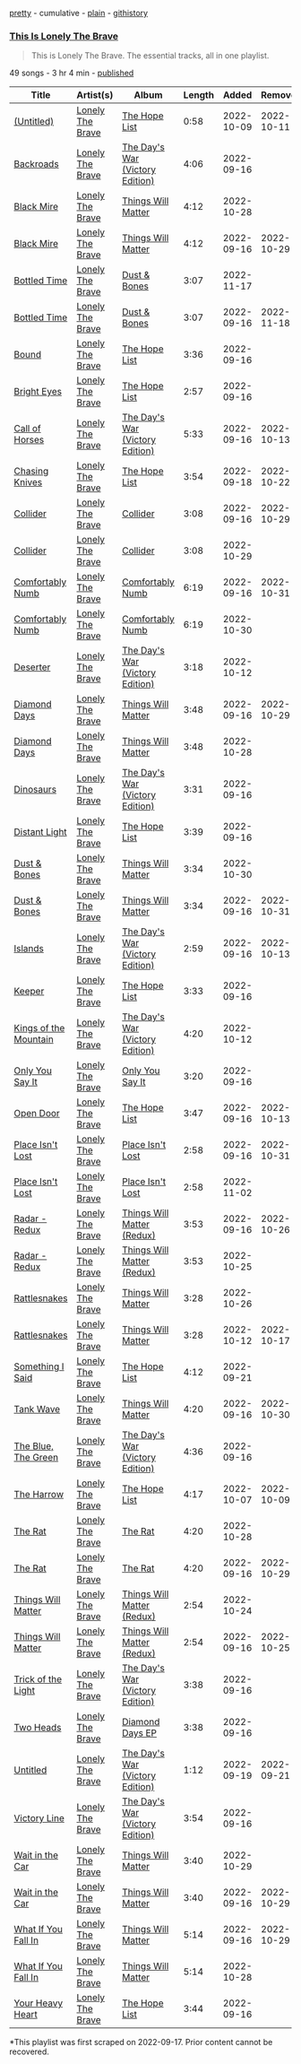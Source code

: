 [pretty](/playlists/pretty/37i9dQZF1DZ06evO4ACddn.md) - cumulative - [plain](/playlists/plain/37i9dQZF1DZ06evO4ACddn) - [githistory](https://github.githistory.xyz/mackorone/spotify-playlist-archive/blob/main/playlists/plain/37i9dQZF1DZ06evO4ACddn)

### [This Is Lonely The Brave](https://open.spotify.com/playlist/37i9dQZF1DZ06evO4ACddn)

> This is Lonely The Brave\. The essential tracks, all in one playlist.

49 songs - 3 hr 4 min - [published](https://open.spotify.com/playlist/4Am2nGzT1v1T7bvwT3pcGs)

| Title | Artist(s) | Album | Length | Added | Removed |
|---|---|---|---|---|---|
| [\(Untitled\)](https://open.spotify.com/track/3MwpovqVaWbXT80JRiDZ93) | [Lonely The Brave](https://open.spotify.com/artist/7Ks1xbMXEQjy9aQObTJdId) | [The Hope List](https://open.spotify.com/album/3ntaoDQyCQ1U9mf2mIIf92) | 0:58 | 2022-10-09 | 2022-10-11 |
| [Backroads](https://open.spotify.com/track/33dunxmWFO2n1a2sjD1wGD) | [Lonely The Brave](https://open.spotify.com/artist/7Ks1xbMXEQjy9aQObTJdId) | [The Day's War \(Victory Edition\)](https://open.spotify.com/album/4Wj1eRz1I5uHtDpTOmuDCh) | 4:06 | 2022-09-16 |  |
| [Black Mire](https://open.spotify.com/track/41TpGLxHszelYWCBZklrsJ) | [Lonely The Brave](https://open.spotify.com/artist/7Ks1xbMXEQjy9aQObTJdId) | [Things Will Matter](https://open.spotify.com/album/2xSzu2fJc9KaBwSip35d3e) | 4:12 | 2022-10-28 |  |
| [Black Mire](https://open.spotify.com/track/6CCLJ76iRqM0ERHv15ntjX) | [Lonely The Brave](https://open.spotify.com/artist/7Ks1xbMXEQjy9aQObTJdId) | [Things Will Matter](https://open.spotify.com/album/3dZLb3nLd8vn9JcSN7afcB) | 4:12 | 2022-09-16 | 2022-10-29 |
| [Bottled Time](https://open.spotify.com/track/5AOTvul1pG5guRXeWvq1Za) | [Lonely The Brave](https://open.spotify.com/artist/7Ks1xbMXEQjy9aQObTJdId) | [Dust & Bones](https://open.spotify.com/album/3GHMDiFyBUSZWhLBiBiHK4) | 3:07 | 2022-11-17 |  |
| [Bottled Time](https://open.spotify.com/track/6S3jt0KW7ZAxUOP360WEDE) | [Lonely The Brave](https://open.spotify.com/artist/7Ks1xbMXEQjy9aQObTJdId) | [Dust & Bones](https://open.spotify.com/album/0ZfE9R2b4E0cP0O2A58nZ3) | 3:07 | 2022-09-16 | 2022-11-18 |
| [Bound](https://open.spotify.com/track/7sySSvITN4b66p0fDZ53bh) | [Lonely The Brave](https://open.spotify.com/artist/7Ks1xbMXEQjy9aQObTJdId) | [The Hope List](https://open.spotify.com/album/3ntaoDQyCQ1U9mf2mIIf92) | 3:36 | 2022-09-16 |  |
| [Bright Eyes](https://open.spotify.com/track/1NzWx9EnQOdhXYuPwU0iFD) | [Lonely The Brave](https://open.spotify.com/artist/7Ks1xbMXEQjy9aQObTJdId) | [The Hope List](https://open.spotify.com/album/3ntaoDQyCQ1U9mf2mIIf92) | 2:57 | 2022-09-16 |  |
| [Call of Horses](https://open.spotify.com/track/6v8FKws7OnXpmuafTQpH9X) | [Lonely The Brave](https://open.spotify.com/artist/7Ks1xbMXEQjy9aQObTJdId) | [The Day's War \(Victory Edition\)](https://open.spotify.com/album/4Wj1eRz1I5uHtDpTOmuDCh) | 5:33 | 2022-09-16 | 2022-10-13 |
| [Chasing Knives](https://open.spotify.com/track/0vVAoUccmbNieQB9YNirV1) | [Lonely The Brave](https://open.spotify.com/artist/7Ks1xbMXEQjy9aQObTJdId) | [The Hope List](https://open.spotify.com/album/3ntaoDQyCQ1U9mf2mIIf92) | 3:54 | 2022-09-18 | 2022-10-22 |
| [Collider](https://open.spotify.com/track/3YXJiuIDgdL020cRiF0mK2) | [Lonely The Brave](https://open.spotify.com/artist/7Ks1xbMXEQjy9aQObTJdId) | [Collider](https://open.spotify.com/album/04Gk32cZfKW7LoU1flIAWf) | 3:08 | 2022-09-16 | 2022-10-29 |
| [Collider](https://open.spotify.com/track/4igWyJcAt9X5oXaBiqtuk2) | [Lonely The Brave](https://open.spotify.com/artist/7Ks1xbMXEQjy9aQObTJdId) | [Collider](https://open.spotify.com/album/4kzEdKsDeBsZDJc29ruaWs) | 3:08 | 2022-10-29 |  |
| [Comfortably Numb](https://open.spotify.com/track/4ZkWXW2OtGj1a6XHMX0OOd) | [Lonely The Brave](https://open.spotify.com/artist/7Ks1xbMXEQjy9aQObTJdId) | [Comfortably Numb](https://open.spotify.com/album/5W807C61706WSJAlIFBjW5) | 6:19 | 2022-09-16 | 2022-10-31 |
| [Comfortably Numb](https://open.spotify.com/track/6SVUDu857QbuF1O6qKjCqc) | [Lonely The Brave](https://open.spotify.com/artist/7Ks1xbMXEQjy9aQObTJdId) | [Comfortably Numb](https://open.spotify.com/album/446Mbnz7IvnGi90uZdc5de) | 6:19 | 2022-10-30 |  |
| [Deserter](https://open.spotify.com/track/0T7UxrsKjmTnkBLKs4o3Ah) | [Lonely The Brave](https://open.spotify.com/artist/7Ks1xbMXEQjy9aQObTJdId) | [The Day's War \(Victory Edition\)](https://open.spotify.com/album/4Wj1eRz1I5uHtDpTOmuDCh) | 3:18 | 2022-10-12 |  |
| [Diamond Days](https://open.spotify.com/track/1mjrOKGU9XQT3tozfyRQXt) | [Lonely The Brave](https://open.spotify.com/artist/7Ks1xbMXEQjy9aQObTJdId) | [Things Will Matter](https://open.spotify.com/album/3dZLb3nLd8vn9JcSN7afcB) | 3:48 | 2022-09-16 | 2022-10-29 |
| [Diamond Days](https://open.spotify.com/track/49b0ahtMJNiQXNjIvMbwKX) | [Lonely The Brave](https://open.spotify.com/artist/7Ks1xbMXEQjy9aQObTJdId) | [Things Will Matter](https://open.spotify.com/album/2xSzu2fJc9KaBwSip35d3e) | 3:48 | 2022-10-28 |  |
| [Dinosaurs](https://open.spotify.com/track/0kNvVLZsEgWBzhfYwboY70) | [Lonely The Brave](https://open.spotify.com/artist/7Ks1xbMXEQjy9aQObTJdId) | [The Day's War \(Victory Edition\)](https://open.spotify.com/album/4Wj1eRz1I5uHtDpTOmuDCh) | 3:31 | 2022-09-16 |  |
| [Distant Light](https://open.spotify.com/track/4gpvE7nVnjSVFEy2aiFQzb) | [Lonely The Brave](https://open.spotify.com/artist/7Ks1xbMXEQjy9aQObTJdId) | [The Hope List](https://open.spotify.com/album/3ntaoDQyCQ1U9mf2mIIf92) | 3:39 | 2022-09-16 |  |
| [Dust & Bones](https://open.spotify.com/track/11VMKvo0PUGzNwngQ5Ebvn) | [Lonely The Brave](https://open.spotify.com/artist/7Ks1xbMXEQjy9aQObTJdId) | [Things Will Matter](https://open.spotify.com/album/2xSzu2fJc9KaBwSip35d3e) | 3:34 | 2022-10-30 |  |
| [Dust & Bones](https://open.spotify.com/track/3N7w9YAUm1QW4HpZ28SZBP) | [Lonely The Brave](https://open.spotify.com/artist/7Ks1xbMXEQjy9aQObTJdId) | [Things Will Matter](https://open.spotify.com/album/3dZLb3nLd8vn9JcSN7afcB) | 3:34 | 2022-09-16 | 2022-10-31 |
| [Islands](https://open.spotify.com/track/1bUEiRDcKTPSVhqVUtZyiP) | [Lonely The Brave](https://open.spotify.com/artist/7Ks1xbMXEQjy9aQObTJdId) | [The Day's War \(Victory Edition\)](https://open.spotify.com/album/4Wj1eRz1I5uHtDpTOmuDCh) | 2:59 | 2022-09-16 | 2022-10-13 |
| [Keeper](https://open.spotify.com/track/1CHVMZOzCUr7ytuyM3Mclb) | [Lonely The Brave](https://open.spotify.com/artist/7Ks1xbMXEQjy9aQObTJdId) | [The Hope List](https://open.spotify.com/album/3ntaoDQyCQ1U9mf2mIIf92) | 3:33 | 2022-09-16 |  |
| [Kings of the Mountain](https://open.spotify.com/track/6pOvCv7rA3gkTFtpyDGyiI) | [Lonely The Brave](https://open.spotify.com/artist/7Ks1xbMXEQjy9aQObTJdId) | [The Day's War \(Victory Edition\)](https://open.spotify.com/album/4Wj1eRz1I5uHtDpTOmuDCh) | 4:20 | 2022-10-12 |  |
| [Only You Say It](https://open.spotify.com/track/1InK0K5uVrrwT47a4CMnAC) | [Lonely The Brave](https://open.spotify.com/artist/7Ks1xbMXEQjy9aQObTJdId) | [Only You Say It](https://open.spotify.com/album/4CMYzNo5XGNoGExI7piQ5O) | 3:20 | 2022-09-16 |  |
| [Open Door](https://open.spotify.com/track/0faniz2pjwuzt16kQnSZnn) | [Lonely The Brave](https://open.spotify.com/artist/7Ks1xbMXEQjy9aQObTJdId) | [The Hope List](https://open.spotify.com/album/3ntaoDQyCQ1U9mf2mIIf92) | 3:47 | 2022-09-16 | 2022-10-13 |
| [Place Isn't Lost](https://open.spotify.com/track/1rQPIRmI5TbCwL3uXvCpjQ) | [Lonely The Brave](https://open.spotify.com/artist/7Ks1xbMXEQjy9aQObTJdId) | [Place Isn't Lost](https://open.spotify.com/album/0nRCOJnkNw1P1AR0vRJYEa) | 2:58 | 2022-09-16 | 2022-10-31 |
| [Place Isn't Lost](https://open.spotify.com/track/26h24NAtgkferYRxAgUX0c) | [Lonely The Brave](https://open.spotify.com/artist/7Ks1xbMXEQjy9aQObTJdId) | [Place Isn't Lost](https://open.spotify.com/album/2GKb0jadpaGEzqyFfxomTk) | 2:58 | 2022-11-02 |  |
| [Radar \- Redux](https://open.spotify.com/track/1ncOAqP2tJ6sHcPPn6NOAg) | [Lonely The Brave](https://open.spotify.com/artist/7Ks1xbMXEQjy9aQObTJdId) | [Things Will Matter \(Redux\)](https://open.spotify.com/album/5Pr1REYMnyucyL3tC1V9Zr) | 3:53 | 2022-09-16 | 2022-10-26 |
| [Radar \- Redux](https://open.spotify.com/track/2hq4lskxMTho1REmBrGLmG) | [Lonely The Brave](https://open.spotify.com/artist/7Ks1xbMXEQjy9aQObTJdId) | [Things Will Matter \(Redux\)](https://open.spotify.com/album/5j7moHdW1BoUtjHYjM8FTm) | 3:53 | 2022-10-25 |  |
| [Rattlesnakes](https://open.spotify.com/track/13IILXc2B0KUsIjbaXXudE) | [Lonely The Brave](https://open.spotify.com/artist/7Ks1xbMXEQjy9aQObTJdId) | [Things Will Matter](https://open.spotify.com/album/2xSzu2fJc9KaBwSip35d3e) | 3:28 | 2022-10-26 |  |
| [Rattlesnakes](https://open.spotify.com/track/4c3BGa7Epnb2X2t5jLRU0x) | [Lonely The Brave](https://open.spotify.com/artist/7Ks1xbMXEQjy9aQObTJdId) | [Things Will Matter](https://open.spotify.com/album/3dZLb3nLd8vn9JcSN7afcB) | 3:28 | 2022-10-12 | 2022-10-17 |
| [Something I Said](https://open.spotify.com/track/00FXop2LfX8GdbHm5BL1tq) | [Lonely The Brave](https://open.spotify.com/artist/7Ks1xbMXEQjy9aQObTJdId) | [The Hope List](https://open.spotify.com/album/3ntaoDQyCQ1U9mf2mIIf92) | 4:12 | 2022-09-21 |  |
| [Tank Wave](https://open.spotify.com/track/4zy4pghyBzcwv3G5hsYLIg) | [Lonely The Brave](https://open.spotify.com/artist/7Ks1xbMXEQjy9aQObTJdId) | [Things Will Matter](https://open.spotify.com/album/3dZLb3nLd8vn9JcSN7afcB) | 4:20 | 2022-09-16 | 2022-10-30 |
| [The Blue, The Green](https://open.spotify.com/track/0HHlrHaeTThPytkBv3ka3G) | [Lonely The Brave](https://open.spotify.com/artist/7Ks1xbMXEQjy9aQObTJdId) | [The Day's War \(Victory Edition\)](https://open.spotify.com/album/4Wj1eRz1I5uHtDpTOmuDCh) | 4:36 | 2022-09-16 |  |
| [The Harrow](https://open.spotify.com/track/5P2R15i8jhMh4ArbsnRtoY) | [Lonely The Brave](https://open.spotify.com/artist/7Ks1xbMXEQjy9aQObTJdId) | [The Hope List](https://open.spotify.com/album/3ntaoDQyCQ1U9mf2mIIf92) | 4:17 | 2022-10-07 | 2022-10-09 |
| [The Rat](https://open.spotify.com/track/2aEAQBRKqAImOF9rzALVxR) | [Lonely The Brave](https://open.spotify.com/artist/7Ks1xbMXEQjy9aQObTJdId) | [The Rat](https://open.spotify.com/album/7xfgBU8oYPEJ3zuyhBmoJ5) | 4:20 | 2022-10-28 |  |
| [The Rat](https://open.spotify.com/track/62qLvdb28WxRYxNAZ0UZlk) | [Lonely The Brave](https://open.spotify.com/artist/7Ks1xbMXEQjy9aQObTJdId) | [The Rat](https://open.spotify.com/album/4iABt7PWRQpWhLP7W3WCWO) | 4:20 | 2022-09-16 | 2022-10-29 |
| [Things Will Matter](https://open.spotify.com/track/3yFZ2FNf3RZMw5e1sJYZve) | [Lonely The Brave](https://open.spotify.com/artist/7Ks1xbMXEQjy9aQObTJdId) | [Things Will Matter \(Redux\)](https://open.spotify.com/album/5j7moHdW1BoUtjHYjM8FTm) | 2:54 | 2022-10-24 |  |
| [Things Will Matter](https://open.spotify.com/track/5xAnCH2WR1UMwQDQpgBUB4) | [Lonely The Brave](https://open.spotify.com/artist/7Ks1xbMXEQjy9aQObTJdId) | [Things Will Matter \(Redux\)](https://open.spotify.com/album/5Pr1REYMnyucyL3tC1V9Zr) | 2:54 | 2022-09-16 | 2022-10-25 |
| [Trick of the Light](https://open.spotify.com/track/5XT1xMhjkezsYacZ6nwhGm) | [Lonely The Brave](https://open.spotify.com/artist/7Ks1xbMXEQjy9aQObTJdId) | [The Day's War \(Victory Edition\)](https://open.spotify.com/album/4Wj1eRz1I5uHtDpTOmuDCh) | 3:38 | 2022-09-16 |  |
| [Two Heads](https://open.spotify.com/track/4a7J8atRYTomOWzMAJm6UN) | [Lonely The Brave](https://open.spotify.com/artist/7Ks1xbMXEQjy9aQObTJdId) | [Diamond Days EP](https://open.spotify.com/album/70FYVDqcCDDDWrDxosXSfB) | 3:38 | 2022-09-16 |  |
| [Untitled](https://open.spotify.com/track/0lryMnVnArBTEoQdha8vqc) | [Lonely The Brave](https://open.spotify.com/artist/7Ks1xbMXEQjy9aQObTJdId) | [The Day's War \(Victory Edition\)](https://open.spotify.com/album/4Wj1eRz1I5uHtDpTOmuDCh) | 1:12 | 2022-09-19 | 2022-09-21 |
| [Victory Line](https://open.spotify.com/track/5ANtXtO9R4gR16Q41yCOtR) | [Lonely The Brave](https://open.spotify.com/artist/7Ks1xbMXEQjy9aQObTJdId) | [The Day's War \(Victory Edition\)](https://open.spotify.com/album/4Wj1eRz1I5uHtDpTOmuDCh) | 3:54 | 2022-09-16 |  |
| [Wait in the Car](https://open.spotify.com/track/0fm9CqVDMAFiVBvCcBBJo0) | [Lonely The Brave](https://open.spotify.com/artist/7Ks1xbMXEQjy9aQObTJdId) | [Things Will Matter](https://open.spotify.com/album/2xSzu2fJc9KaBwSip35d3e) | 3:40 | 2022-10-29 |  |
| [Wait in the Car](https://open.spotify.com/track/7mbFHs6TntthnhNEEFHo4m) | [Lonely The Brave](https://open.spotify.com/artist/7Ks1xbMXEQjy9aQObTJdId) | [Things Will Matter](https://open.spotify.com/album/3dZLb3nLd8vn9JcSN7afcB) | 3:40 | 2022-09-16 | 2022-10-29 |
| [What If You Fall In](https://open.spotify.com/track/251AzOLaomMJ24QdX5BvxC) | [Lonely The Brave](https://open.spotify.com/artist/7Ks1xbMXEQjy9aQObTJdId) | [Things Will Matter](https://open.spotify.com/album/3dZLb3nLd8vn9JcSN7afcB) | 5:14 | 2022-09-16 | 2022-10-29 |
| [What If You Fall In](https://open.spotify.com/track/5CWar6bZXCrEmU4C4n7eDX) | [Lonely The Brave](https://open.spotify.com/artist/7Ks1xbMXEQjy9aQObTJdId) | [Things Will Matter](https://open.spotify.com/album/2xSzu2fJc9KaBwSip35d3e) | 5:14 | 2022-10-28 |  |
| [Your Heavy Heart](https://open.spotify.com/track/1FlChalmUyVX8JVrvcHK4F) | [Lonely The Brave](https://open.spotify.com/artist/7Ks1xbMXEQjy9aQObTJdId) | [The Hope List](https://open.spotify.com/album/3ntaoDQyCQ1U9mf2mIIf92) | 3:44 | 2022-09-16 |  |

\*This playlist was first scraped on 2022-09-17. Prior content cannot be recovered.
